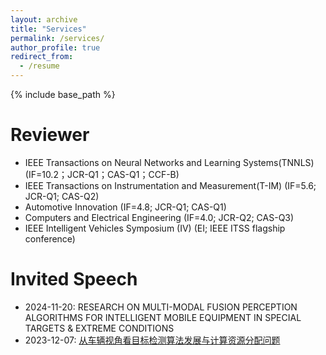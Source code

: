 ```yaml
---
layout: archive
title: "Services"
permalink: /services/
author_profile: true
redirect_from:
  - /resume
---
```


{% include base_path %}

Reviewer
======
* IEEE Transactions on Neural Networks and Learning Systems(TNNLS) (IF=10.2；JCR-Q1；CAS-Q1；CCF-B)
* IEEE Transactions on Instrumentation and Measurement(T-IM) (IF=5.6; JCR-Q1; CAS-Q2)
* Automotive Innovation (IF=4.8; JCR-Q1; CAS-Q1)
* Computers and Electrical Engineering (IF=4.0; JCR-Q2; CAS-Q3)
* IEEE Intelligent Vehicles Symposium (IV) (EI; IEEE ITSS flagship conference)

Invited Speech
======
* 2024-11-20: RESEARCH ON MULTI-MODAL FUSION PERCEPTION ALGORITHMS FOR INTELLIGENT MOBILE EQUIPMENT IN SPECIAL TARGETS & EXTREME CONDITIONS
* 2023-12-07: [从车辆视角看目标检测算法发展与计算资源分配问题](https://mp.weixin.qq.com/s/kwACDPdw9hHobqLpwPkdaw)
